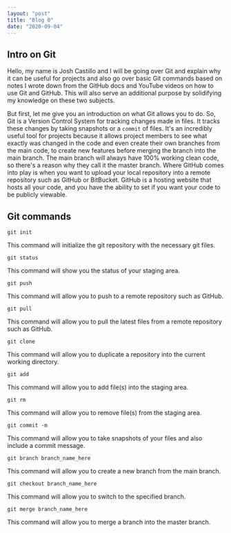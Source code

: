```yaml
---
layout: "post"
title: "Blog 0"
date: "2020-09-04"
---
```

## Intro on Git
Hello, my name is Josh Castillo and I will be going over Git and explain why it can be useful for projects and also go over basic Git commands based on notes I wrote down from the GitHub docs and YouTube videos on how to use Git and GitHub. This will also serve an additional purpose by solidifying my knowledge on these two subjects.

But first, let me give you an introduction on what Git allows you to do. So, Git is a Version Control System for tracking changes made in files. It tracks these changes by taking snapshots or a `commit` of files. It's an incredibly useful tool for projects because it allows project members to see what exactly was changed in the code and even create their own branches from the main code, to create new features before merging the branch into the main branch. The main branch will always have 100% working clean code, so there's a reason why they call it the master branch. Where GitHub comes into play is when you want to upload your local repository into a remote repository such as GitHub or BitBucket. GitHub is a hosting website that hosts all your code, and you have the ability to set if you want your code to be publicly viewable.

## Git commands
`git init`

This command will initialize the git repository with the necessary git files.

`git status`

This command will show you the status of your staging area.

`git push`

This command will allow you to push to a remote repository such as GitHub.

`git pull`

This command will allow you to pull the latest files from a remote repository such as GitHub.

`git clone`

This command will allow you to duplicate a repository into the current working directory.

`git add`

This command will allow you to add file(s) into the staging area.

`git rm`

This command will allow you to remove file(s) from the staging area.

`git commit -m`

This command will allow you to take snapshots of your files and also include a commit message.

`git branch branch_name_here`

This command will allow you to create a new branch from the main branch.

`git checkout branch_name_here`

This command will allow you to switch to the specified branch.

`git merge branch_name_here`

This command will allow you to merge a branch into the master branch.
